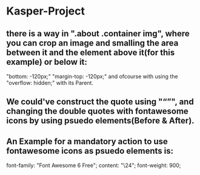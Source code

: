 # Kasper-Project

## there is a way in ".about .container img", where you can crop an image and smalling the area between it and the element above it(for this example) or below it:
"bottom: -120px;"
"margin-top: -120px;"
and ofcourse with using the "overflow: hidden;" with its Parent.

## We could've construct the quote using "<q></q>", and changing the double quotes with fontawesome icons by using psuedo elements(Before & After).

## An Example for a mandatory action to use fontawesome icons as psuedo elements is:
font-family: "Font Awesome 6 Free";
content: "\24";
font-weight: 900;
